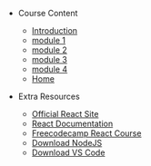 <!-- _navbar.md -->

- Course Content

  - [Introduction](intro/)
  - [module 1](module1/)
  - [module 2](module2/)
  - [module 3](module3/)
  - [module 4](module4/)
  - [Home](/)

- Extra Resources
  - [Official React Site](https://reactjs.org/)
  - [React Documentation](https://reactjs.org/docs/)
  - [Freecodecamp React Course](https://www.freecodecamp.org/learn/front-end-development-libraries/)
  - [Download NodeJS](https://nodejs.org/en/)
  - [Download VS Code](https://code.visualstudio.com/)
